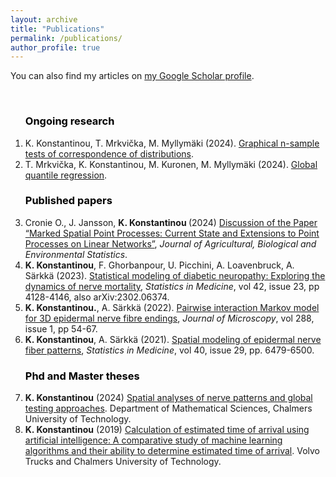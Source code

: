 ```yaml
---
layout: archive
title: "Publications"
permalink: /publications/
author_profile: true
---
```


You can also find my articles on <a href="https://scholar.google.com/citations?user=jEDh_u4AAAAJ&hl=en">my Google Scholar profile</a>.</div>
<ol>
<br>
<b><font color="black"><h3>Ongoing research</h3></font></b>
<li> K. Konstantinou, T. Mrkvička, M. Myllymäki (2024). <a href="https://arxiv.org/abs/2403.01838">Graphical n-sample tests of correspondence of distributions</a>.
<li> T. Mrkvička, K. Konstantinou, M. Kuronen, M. Myllymäki (2024). <a href="https://arxiv.org/abs/2309.04746">Global quantile regression</a>.

 <b><font color="black"><h3>Published papers</h3> </font></b>
 <li> Cronie O.,  J. Jansson, <b> K. Konstantinou </b> (2024) <a href="https://link.springer.com/article/10.1007/s13253-024-00606-0">Discussion of the Paper “Marked Spatial Point Processes: Current State and Extensions to Point Processes on Linear Networks”</a>, <i>Journal of Agricultural, Biological and Environmental Statistics</i>.
 <li><b>K. Konstantinou</b>, F. Ghorbanpour, U. Picchini, A. Loavenbruck, A. Särkkä (2023). <a href="http://doi.org/10.1002/sim.9851">Statistical modeling of diabetic neuropathy: Exploring the dynamics of nerve mortality</a>, <i>Statistics in Medicine</i>, vol 42, issue 23, pp 4128-4146, also arXiv:2302.06374.
 <li><b>K. Konstantinou.</b>, A. Särkkä (2022). <a href="https://onlinelibrary.wiley.com/doi/10.1111/jmi.13142">Pairwise interaction Markov model for 3D epidermal nerve fibre endings</a>, <i>Journal of Microscopy</i>, vol 288, issue 1, pp 54-67.
 <li><b>K. Konstantinou</b>, A. Särkkä (2021). <a href="https://onlinelibrary.wiley.com/doi/full/10.1002/sim.9194">Spatial modeling of epidermal nerve fiber patterns</a>, <i>Statistics in Medicine</i>, vol 40,  issue 29, pp. 6479-6500.

   
<b><font color="black"><h3>Phd and Master theses</h3></font></b>
<li><b>K. Konstantinou</b> (2024) <a href="https://research.chalmers.se/publication/541035/file/541035_Fulltext.pdf">Spatial analyses of nerve patterns and global testing approaches</a>. Department of Mathematical Sciences, Chalmers University of Technology.
<li><b>K. Konstantinou</b> (2019) <a href="https://odr.chalmers.se/server/api/core/bitstreams/33b3055b-95f8-4c93-9d5e-de941c535b19/content">Calculation of estimated time of arrival using artificial intelligence: A comparative study of machine learning algorithms and their ability to determine estimated time of arrival</a>. Volvo Trucks and Chalmers University of Technology.
<ol>
  




